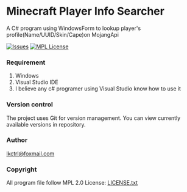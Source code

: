 # Minecraft Player Info Searcher

A C# program using WindowsForm to lookup player's profile(Name/UUID/Skin/Cape)on MojangApi

[![Issues][issues-shield]][issues-url]
[![MPL License][license-shield]][license-url]

### Requirement

1. Windows
2. Visual Studio IDE
3. I believe any c# programer using Visual Studio know how to use it

### Version control

The project uses Git for version management. You can view currently available versions in repository.

### Author

lkctrl@foxmail.com

### Copyright

All program file follow MPL 2.0 License:  [LICENSE.txt](https://github.com/lkctrl/Minecraft-UsefulTools/blob/master/LICENSE)

<!-- links -->
[your-project-path]:lkctrl/Minecraft-UsefulTools
[stars-shield]: https://img.shields.io/github/stars/lkctrl/Minecraft-UsefulTools.svg?style=flat-square
[stars-url]: https://github.com/lkctrl/Minecraft-UsefulTools/stargazers
[issues-shield]: https://img.shields.io/github/issues/lkctrl/Minecraft-UsefulTools.svg?style=flat-square
[issues-url]: https://img.shields.io/github/issues/lkctrl/Minecraft-UsefulTools.svg
[license-shield]: https://img.shields.io/github/license/lkctrl/Minecraft-UsefulTools.svg?style=flat-square
[license-url]: https://github.com/lkctrl/Minecraft-UsefulTools/blob/master/LICENSE
